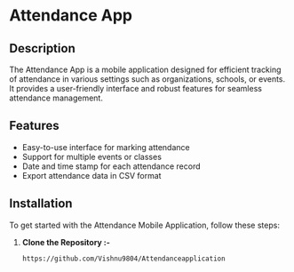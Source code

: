 # Attendance App

## Description
The Attendance App is a mobile application designed for efficient tracking of attendance in various settings such as organizations, schools, or events. It provides a user-friendly interface and robust features for seamless attendance management.

## Features
- Easy-to-use interface for marking attendance
- Support for multiple events or classes
- Date and time stamp for each attendance record
- Export attendance data in CSV format

## Installation

To get started with the Attendance Mobile Application,  follow these steps:

1. **Clone the Repository :-**

   ```bash
   https://github.com/Vishnu9804/Attendanceapplication
  
